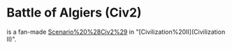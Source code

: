 # Battle of Algiers (Civ2)

 is a fan-made [Scenario%20%28Civ2%29](scenario) in "[Civilization%20II](Civilization II)".